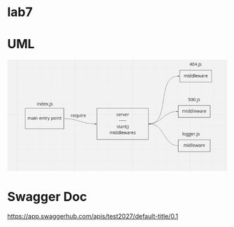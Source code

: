 # lab7

# UML

<img src="./assets/lab7.png" />


# Swagger Doc
https://app.swaggerhub.com/apis/test2027/default-title/0.1
